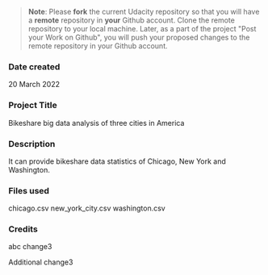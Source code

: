 >**Note**: Please **fork** the current Udacity repository so that you will have a **remote** repository in **your** Github account. Clone the remote repository to your local machine. Later, as a part of the project "Post your Work on Github", you will push your proposed changes to the remote repository in your Github account.

### Date created
20 March 2022

### Project Title
Bikeshare big data analysis of three cities in America

### Description
It can provide bikeshare data statistics of Chicago, New York and Washington.

### Files used
chicago.csv
new_york_city.csv
washington.csv

### Credits
abc change3

Additional change3

